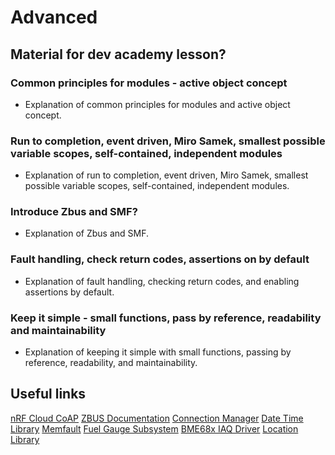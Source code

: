 # Advanced

## Material for dev academy lesson?

### Common principles for modules - active object concept
- Explanation of common principles for modules and active object concept.

### Run to completion, event driven, Miro Samek, smallest possible variable scopes, self-contained, independent modules
- Explanation of run to completion, event driven, Miro Samek, smallest possible variable scopes, self-contained, independent modules.

### Introduce Zbus and SMF?
- Explanation of Zbus and SMF.

### Fault handling, check return codes, assertions on by default
- Explanation of fault handling, checking return codes, and enabling assertions by default.

### Keep it simple - small functions, pass by reference, readability and maintainability
- Explanation of keeping it simple with small functions, passing by reference, readability, and maintainability.

## Useful links

[nRF Cloud CoAP](https://docs.nordicsemi.com/bundle/ncs-latest/page/nrf/libraries/networking/nrf_cloud_coap.html)
[ZBUS Documentation](https://docs.zephyrproject.org/latest/services/zbus/index.html)
[Connection Manager](https://docs.nordicsemi.com/bundle/ncs-latest/page/zephyr/connectivity/networking/conn_mgr/main.html)
[Date Time Library](https://docs.nordicsemi.com/bundle/ncs-latest/page/nrf/libraries/others/date_time.html)
[Memfault](https://memfault.com/)
[Fuel Gauge Subsystem](https://docs.nordicsemi.com/bundle/ncs-latest/page/zephyr/hardware/peripherals/fuel_gauge.html)
[BME68x IAQ Driver](https://docs.nordicsemi.com/bundle/ncs-latest/page/nrf/drivers/bme68x_iaq.html)
[Location Library](https://docs.nordicsemi.com/bundle/ncs-latest/page/nrf/libraries/modem/location.html)
